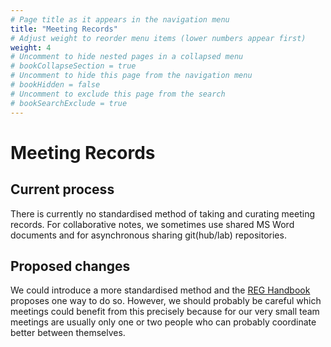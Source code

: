 ```yaml
---
# Page title as it appears in the navigation menu
title: "Meeting Records"
# Adjust weight to reorder menu items (lower numbers appear first)
weight: 4
# Uncomment to hide nested pages in a collapsed menu
# bookCollapseSection = true
# Uncomment to hide this page from the navigation menu
# bookHidden = false
# Uncomment to exclude this page from the search
# bookSearchExclude = true
---
```


# Meeting Records

## Current process

There is currently no standardised method of taking and curating meeting
records. For collaborative notes, we sometimes use shared MS Word documents and
for asynchronous sharing git(hub/lab) repositories.

## Proposed changes

We could introduce a more standardised method and the [REG
Handbook](https://alan-turing-institute.github.io/REG-handbook/docs/how_we_work/meeting_record/)
proposes one way to do so. However, we should probably be careful which meetings
could benefit from this precisely because for our very small team meetings are
usually only one or two people who can probably coordinate better between
themselves.

